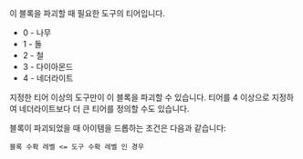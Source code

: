 이 블록을 파괴할 때 필요한 도구의 티어입니다.

* 0 - 나무
* 1 - 돌
* 2 - 철
* 3 - 다이아몬드
* 4 - 네더라이트

지정한 티어 이상의 도구만이 이 블록을 파괴할 수 있습니다. 티어를 4 이상으로 지정하여 네더라이트보다 더 큰 티어를 정의할 수도 있습니다.

블록이 파괴되었을 때 아이템을 드롭하는 조건은 다음과 같습니다:

`블록 수확 레벨 <= 도구 수확 레벨 인 경우`
